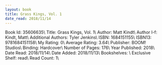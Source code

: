 ```yaml
---
layout: book
title: Grass Kings, Vol. 1
date_read: 2018/11/14
---
```


Book Id: 35606635\ 
Title: Grass Kings, Vol. 1\ 
Author: Matt Kindt\ 
Author l-f: Kindt, Matt\ 
Additional Authors: Tyler Jenkins\ 
ISBN: 1684151155\ 
ISBN13: 9781684151158\ 
My Rating: 0\ 
Average Rating: 3.64\ 
Publisher: BOOM! Studios\ 
Binding: Hardcover\ 
Number of Pages: 176\ 
Year Published: 2018\ 
Date Read: 2018/11/14\ 
Date Added: 2018/11/13\ 
Bookshelves: \ 
Exclusive Shelf: read\ 
Read Count: 1\ 

